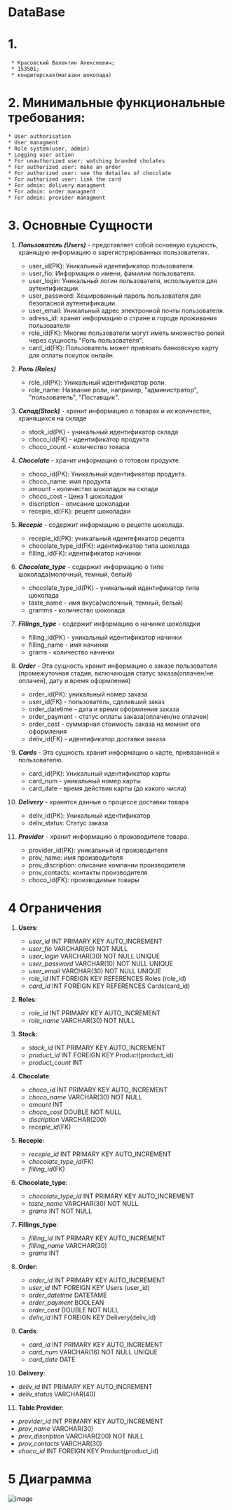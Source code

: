 # DataBase
# 1. 
     * Красовский Валентин Алексеевич;
     * 153501;
     * кондитерская(магазин шоколада)
     
# 2. Минимальные функциональные требования:
    * User authorisation
    * User managment
    * Role system(user, admin)
    * Logging user action
    * For unauthorized user: watching branded cholates
    * For authorized user: make an order
    * For authorized user: see the detailes of chocolate
    * For authorized user: link the card
    * For admin: delivery managment
    * For admin: order managment
    * For admin: provider managment
    
# 3. Основные Сущности

1. ***Пользователь (Users)*** - представляет собой основную сущность, хранящую информацию о зарегистрированных пользователях.
    - user_id(PK): Уникальный идентификатор пользователя.
    - user_fio: Информация о имени, фамилии пользователя.
    - user_login: Уникальный логин пользователя, используется для аутентификации.
    - user_password: Хешированный пароль пользователя для безопасной аутентификации.
    - user_email: Уникальный адрес электронной почты пользователя.
    - adress_id: хранит информацию о стране и городе проживания пользователя
    - role_id(FK): Многие пользователи могут иметь множество ролей через сущность "Роль пользователя". 
    - card_id(FK): Пользователь может привязать банковскую карту для оплаты покупок онлайн. 
       
2. ***Роль (Roles)***
    - role_id(PK): Уникальный идентификатор роли.
    - role_name: Название роли, например, "администратор", "пользователь", "Поставщик".
      
3. ***Склад(Stock)*** - хранит информацию о товарах и их количестве, хранящихся на складе
   - stock_id(PK) - уникальный идентификатор склада
   - choco_id(FK) - идентификатор продукта
   - choco_count - количество товара
      
4. ***Chocolate*** - хранит информацию о готовом продукте.
    - choco_id(PK): Уникальный идентификатор продукта.
    - choco_name: имя продукта
    - amount - количество шоколадок на складе 
    - choco_cost - Цена 1 шоколадки
    - discription - описание шоколадки
    - recepie_id(FK): рецепт шоколадки
      
5. ***Recepie*** - содержит информацию о рецепте шоколада.
    - recepie_id(PK): уникальный идентефикатор рецепта
    - chocolate_type_id(FK): идентификатор типа шоколада
    - filling_id(FK): идентификатор начинки
      
6. ***Chocolate_type*** - содержит информацию о типе шоколада(молочный, темный, белый)
    - chocolate_type_id(PK) - уникальный идентификатор типа шоколада
    - taste_name - имя вкуса(молочный, темный, белый)
    - gramms - количество шоколада 
  
7. ***Fillings_type*** - содержит информацию о начинке шоколадки
    - filling_id(PK) - уникальный идентификатор начинки
    - filling_name - имя начинки
    - grams - количество начинки 
              
8. ***Order*** - Эта сущность хранит информацию о заказе пользователя (промежуточная стадия, включающая статус заказа(оплачен/не оплачен), дату и время оформления)
    - order_id(PK): уникальный номер заказа
    - user_id(FK) - пользователь, сделавший заказ
    - order_datetime - дата и время оформления заказа
    - order_payment - статус оплаты заказа(оплачен/не оплачен)
    - order_cost - суммарная стоимость заказа на момент его оформления
    - deliv_id(FK) - идентификатор доставки заказа
        
9. ***Cards*** - Эта сущность хранит информацию о карте, привязанной к пользователю.
    - card_id(PK): Уникальный идентификатор карты
    - card_num - уникальный номер карты
    - card_date - время действия карты (до какого числа)

10. ***Delivery*** - хранятся данные о процессе доставки товара 
    - deliv_id(PK): Уникальный идентификатор
    - deliv_status: Статус заказа 
      
11. ***Provider*** - хранит информацию о производителе товара.
    - provider_id(PK): уникальный id производителя
    - prov_name: имя производителя
    - prov_discription: описание компании производителя
    - prov_contacts: контакты производителя
    - choco_id(FK): производимые товары
      
# 4 Ограничения

1. **Users**:
   - *user_id* INT PRIMARY KEY AUTO_INCREMENT
   - *user_fio* VARCHAR(60) NOT NULL
   - *user_login* VARCHAR(30) NOT NULL UNIQUE
   - *user_password* VARCHAR(10) NOT NULL UNIQUE
   - *user_email* VARCHAR(30) NOT NULL UNIQUE
   - *role_id* INT FOREIGN KEY REFERENCES Roles (role_id)
   - *card_id* INT FOREIGN KEY REFERENCES Cards(card_id)
     
2. **Roles**:
   - *role_id* INT PRIMARY KEY AUTO_INCREMENT
   - *role_name* VARCHAR(30) NOT NULL
     
3. **Stock**:
   - *stock_id* INT PRIMARY KEY AUTO_INCREMENT
   - *product_id* INT FOREIGN KEY Product(product_id)
   - *product_count* INT
     
4. **Chocolate**:
   - *choco_id* INT PRIMARY KEY AUTO_INCREMENT
   - *choco_name* VARCHAR(30) NOT NULL
   - *amount* INT
   - *choco_cost* DOUBLE NOT NULL
   - *discription* VARCHAR(200)
   - *recepie_id*(FK)
   
5. **Recepie**:
    - *recepie_id* INT PRIMARY KEY AUTO_INCREMENT
    - *chocolate_type_id*(FK)
    - *filling_id*(FK)

6. **Chocolate_type**:
    - *chocolate_type_id* INT PRIMARY KEY AUTO_INCREMENT
    - *taste_name* VARCHAR(30) NOT NULL
    - *grams* INT NOT NULL
    
7. **Fillings_type**:
    - *filling_id* INT PRIMARY KEY AUTO_INCREMENT
    - *filling_name* VARCHAR(30) 
    - *grams* INT 
     
8. **Order**:
   - *order_id* INT PRIMARY KEY AUTO_INCREMENT
   - *user_id* INT FOREIGN KEY Users (user_id)
   - *order_datetime* DATETAME 
   - *order_payment* BOOLEAN
   - *order_cost* DOUBLE NOT NULL
   - *deliv_id* INT FOREIGN KEY Delivery(deliv_id)
     
9. **Cards**:
   - *card_id* INT PRIMARY KEY AUTO_INCREMENT
   - *card_num* VARCHAR(16) NOT NULL UNIQUE
   - *card_date* DATE
     
10. **Delivery**:
   - *deliv_id* INT PRIMARY KEY AUTO_INCREMENT
   - *deliv_status* VARCHAR(40)
  
11. **Table Provider**:
   - *provider_id* INT PRIMARY KEY AUTO_INCREMENT
   - *prov_name* VARCHAR(30)
   - *prov_discription* VARCHAR(200) NOT NULL
   - *prov_contacts* VARCHAR(30)
   - *choco_id* INT FOREIGN KEY Product(product_id)
# 5 Диаграмма
![image](https://github.com/ValentinKrasovski/DataBase/assets/92800455/2614c098-5221-44de-86ac-d4ed2b997f53)


